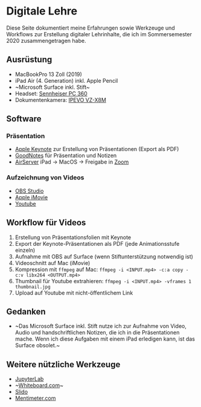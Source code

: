 # Digitale Lehre

Diese Seite dokumentiert meine Erfahrungen sowie Werkzeuge und Workflows zur Erstellung digitaler Lehrinhalte, die ich im Sommersemester 2020 zusammengetragen habe.

## Ausrüstung
- MacBookPro 13 Zoll (2019)
- iPad Air (4. Generation) inkl. Apple Pencil
- ~Microsoft Surface inkl. Stift~
- Headset: [Sennheiser PC 360](https://amzn.to/2TdXJ6f)
- Dokumentenkamera: [IPEVO VZ-X8M](https://www.ipevo.com/products/vz-x)

## Software
### Präsentation
- [Apple Keynote](https://www.apple.com/de/keynote/) zur Erstellung von Präsentationen (Export als PDF)
- [GoodNotes](https://www.goodnotes.com) für Präsentation und Notizen
- [AirServer](https://www.airserver.com) iPad -> MacOS -> Freigabe in [Zoom](https://zoom.us)

### Aufzeichnung von Videos
- [OBS Studio](https://obsproject.com/de/)
- [Apple iMovie](https://www.apple.com/de/imovie/)
- [Youtube](https://youtube.com)

## Workflow für Videos
1. Erstellung von Präsentationsfolien mit Keynote
2. Export der Keynote-Präsentationen als PDF (jede Animationsstufe einzeln)
3. Aufnahme mit OBS auf Surface (wenn Stiftunterstützung notwendig ist)
4. Videoschnitt auf Mac (iMovie)
5. Kompression mit `ffmpeg` auf Mac: `ffmpeg -i <INPUT.mp4> -c:a copy -c:v libx264 <OUTPUT.mp4>`
6. Thumbnail für Youtube extrahieren: `ffmpeg -i <INPUT.mp4> -vframes 1 thumbnail.jpg`
7. Upload auf Youtube mit nicht-öffentlichem Link

## Gedanken
- ~Das Microsoft Surface inkl. Stift nutze ich zur Aufnahme von Video, Audio und handschriftlichen Notizen, die ich in die Präsentationen mache. Wenn ich diese Aufgaben mit einem iPad erledigen kann, ist das Surface obsolet.~

## Weitere nützliche Werkzeuge
- [JupyterLab](https://jupyter.org)
- ~[Whiteboard.com](https://witeboard.com/)~
- [Slido](https://www.sli.do/de)
- [Mentimeter.com](https://www.mentimeter.com)
